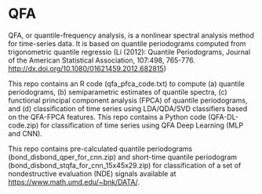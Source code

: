 # QFA
QFA, or quantile-frequency analysis, is a nonlinear spectral analysis method for time-series data. It is based on quantile periodograms computed from trigonometric quantile regressio (Li (2012): Quantile Periodograms, Journal of the American Statistical Association, 107:498, 765-776. http://dx.doi.org/10.1080/01621459.2012.682815)

This repo contains an R code (qfa_pfca_code.txt) to compute (a) quantile periodograms, (b) semiparametric estimates of quantile spectra, (c) functional principal component analysis (FPCA) of quantile periodograms, and (d) classification of time series using LDA/QDA/SVD classifiers based on the QFA-FPCA features. 
This repo contains a Python code (QFA-DL-code.zip) for classification of time series using QFA Deep Learning (MLP and CNN).

This repo contains pre-calculated quantile periodograms (bond_disbond_qper_for_cnn.zip) and short-time quantile periodogram (bond_disbond_stqfa_for_cnn_15x45x29.zip) for classification of a set of nondestructive evaluation (NDE) signals available at https://www.math.umd.edu/~bnk/DATA/.
